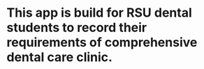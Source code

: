 # This app is build for RSU dental students to record their requirements of comprehensive dental care clinic.
